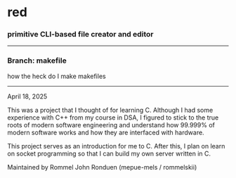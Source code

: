 <h1>red</h1>
<h3>primitive CLI-based file creator and editor</h3>

<hr>
<h3>Branch: makefile</h3>
<p>how the heck do I make makefiles</p>
<hr>

<p>April 18, 2025</p>

<p>
This was a project that I thought of for learning C. Although
I had some experience with C++ from my course in DSA, I figured to stick to the true 
roots of modern software engineering and understand how 99.999% of modern software
works and how they are interfaced with hardware. 
</p>

<p>
This project serves as an introduction for me to C. After this, I plan on learn on 
socket programming so that I can build my own server written in C.
</p>

<p>
Maintained by Rommel John Ronduen (mepue-mels / rommelskii)
</p>
